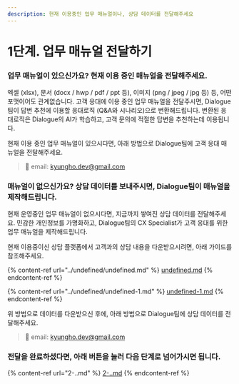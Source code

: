```yaml
---
description: 현재 이용중인 업무 매뉴얼이나, 상담 데이터를 전달해주세요
---
```


# 1단계. 업무 매뉴얼 전달하기

### 업무 매뉴얼이 있으신가요? 현재 이용 중인 매뉴얼을 전달해주세요.

엑셀 (xlsx), 문서 (docx / hwp / pdf / ppt 등), 이미지 (png / jpeg / jpg 등) 등, 어떤 포맷이어도 관계없습니다. 고객 응대에 이용 중인 업무 매뉴얼을 전달주시면, Dialogue팀이 답변 추천에 이용할 응대로직 (Q\&A와 시나리오)으로 변환해드립니다. 변환된 응대로직은 Dialogue의 AI가 학습하고, 고객 문의에 적절한 답변을 추천하는데 이용됩니다.

현재 이용 중인 업무 매뉴얼이 있으시다면, 아래 방법으로 Dialogue팀에 고객 응대 매뉴얼을 전달해주세요.

> :e-mail: email: kyungho.dev@gmail.com



### 매뉴얼이 없으신가요? 상담 데이터를 보내주시면, Dialogue팀이 매뉴얼을 제작해드립니다.

현재 운영중인 업무 매뉴얼이 없으시다면, 지금까지 쌓여진 상담 데이터를 전달해주세요. 민감한 개인정보를 가명화하고, Dialogue팀의 CX Specialist가 고객 응대를 위한 업무 매뉴얼을 제작해드립니다.

현재 이용중이신 상담 플랫폼에서 고객과의 상담 내용을 다운받으시려면, 아래 가이드를 참조해주세요.

{% content-ref url="../undefined/undefined.md" %}
[undefined.md](../undefined/undefined.md)
{% endcontent-ref %}

{% content-ref url="../undefined/undefined-1.md" %}
[undefined-1.md](../undefined/undefined-1.md)
{% endcontent-ref %}

위 방법으로 데이터를 다운받으신 후에, 아래 방법으로 Dialogue팀에 상담 데이터를 전달해주세요.

> :e-mail: email: kyungho.dev@gmail.com



### 전달을 완료하셨다면, 아래 버튼을 눌러 다음 단계로 넘어가시면 됩니다.

{% content-ref url="2-..md" %}
[2-..md](2-..md)
{% endcontent-ref %}



